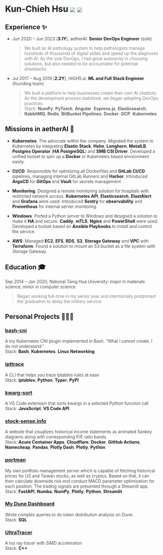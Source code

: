 <div style="font-weight: 300;">

# Kun-Chieh Hsu <span style="vertical-align: middle;">[![](./assets/github.png)](https://github.com/sieginglion/sieginglion.github.io)</span> <span style="vertical-align: middle;">[![](./assets/linkedin.png)](https://www.linkedin.com/in/sieginglion)</span>

## Experience ✨

- Jun 2020 – Jun 2023 (**3.1Y**), aetherAI: **Senior DevOps Engineer** (sole)
  > We built an AI pathology system to help pathologists manage hundreds of thousands of digital slides and speed up the diagnoses with AI. As the sole DevOps, I had great autonomy in choosing solutions, but also needed to be accountable for potential drawbacks.

- Jul 2017 – Aug 2019 (**2.2Y**), HIGH5.ai: **ML and Full Stack Engineer** (founding team)
  > We built a platform to help businesses create their own AI chatbots. As the development process stabilized, we began adopting DevOps practices. \
  Stack: **NumPy**, **PyTorch**, **Angular**, **Express.js**, **Elasticsearch**, **RabbitMQ**, **Redis**, **BitBucket Pipelines**, **Docker**, **GCP**, **Kubernetes**

## Missions in aetherAI 🎯

- **Kubernetes**: The advocate within the company. Migrated the system to Kubernetes by integrating **Elastic Stack**, **Helm**, **Longhorn**, **MetalLB**, **Postgres Operator** (**HA PostgreSQL**) and **SMB CSI Driver**. Developed a unified toolset to spin up a **Docker** or Kubernetes based environment easily.

- **CI/CD**: Responsible for optimizing all Dockerfiles and **GitLab CI/CD** pipelines, managing internal GitLab Runners and **Harbor**. Introduced **ArgoCD** for **GitOps** and **Vault** for secrets management.

- **Monitoring**: Designed a remote monitoring solution for hospitals with restricted network access. **Kubernetes API**, **Elasticsearch**, **ElastAlert** and **Grafana** were used. Introduced **Sentry** for **observability** and **Prometheus** for internal server monitoring.

- **Windows**: Ported a Python server to Windows and designed a solution to make it **HA** and secure. **Caddy**, **mTLS**, **Nginx** and **PowerShell** were used. Developed a toolset based on **Ansible Playbooks** to install and control the service.

- **AWS**: Managed **EC2**, **EFS**, **RDS**, **S3**, **Storage Gateway** and **VPC** with **Terraform**. Found a solution to mount an S3 bucket as a file system with Storage Gateway.

## Education 🎓

Sep 2014 – Jan 2020, National Tsing Hua University: major in materials science, minor in computer science
> Began working full-time in my senior year and intentionally postponed the graduation to delay the military service.

## Personal Projects 🧑🏻‍💻

### [bash-cni](https://github.com/sieginglion/bash-cni)
A toy Kubernetes CNI plugin implemented in Bash. "What I cannot create, I do not understand." \
Stack: **Bash**, **Kubernetes**, **Linux Networking**

### [ipttrace](https://pypi.org/project/ipttrace)
A CLI that helps you trace Iptables rules at ease \
Stack: **iptables**, **Python**, **Typer**, **PyPI**

### [kwarg-sort](https://marketplace.visualstudio.com/items?itemName=sieginglion.kwarg-sort)
A VS Code extension that sorts kwargs in a selected Python function call \
Stack: **JavaScript**, **VS Code API**

### [stock-sense.info](https://stock-sense.info)
A website that visualizes historical income statements as animated Sankey diagrams along with corresponding P/E ratio bands. \
Stack: **Azure Container Apps**, **Cloudflare**, **Docker**, **GitHub Actions**, **Namecheap**, **Pandas**, **Plotly Dash**, **Plotly**, **Python**

### [portman](https://github.com/sieginglion/portman)
My own portfolio management server which is capable of fetching historical prices for US and Taiwan stocks, as well as cryptos. Based on that, it can then calculate downside risk and conduct MACD parameter optimization for each position. The trading signals are presented through a Streamlit app. \
Stack: **FastAPI**, **Numba**, **NumPy**, **Plotly**, **Python**, **Streamlit**

### [My Dune Dashboard](https://dune.com/sieginglion/gmx)
Wrote complex queries to do token distribution analysis on Dune. \
Stack: **SQL**

### [UltraTracer](https://github.com/sieginglion/UltraTracer)
A toy ray tracer with SIMD acceleration \
Stack: **C++**

</div>
